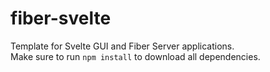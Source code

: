 # fiber-svelte
Template for Svelte GUI and Fiber Server applications.  
Make sure to run `npm install` to download all dependencies.